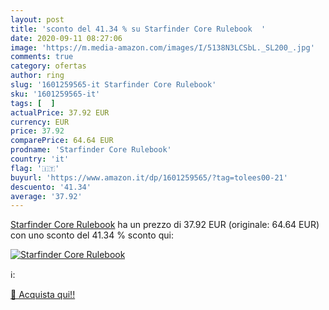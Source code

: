 ```yaml
---
layout: post
title: 'sconto del 41.34 % su Starfinder Core Rulebook  '
date: 2020-09-11 08:27:06
image: 'https://m.media-amazon.com/images/I/5138N3LCSbL._SL200_.jpg'
comments: true
category: ofertas
author: ring
slug: '1601259565-it Starfinder Core Rulebook'
sku: '1601259565-it'
tags: [  ]
actualPrice: 37.92 EUR
currency: EUR
price: 37.92
comparePrice: 64.64 EUR
prodname: 'Starfinder Core Rulebook'
country: 'it'
flag: '🇮🇹'
buyurl: 'https://www.amazon.it/dp/1601259565/?tag=tolees00-21'
descuento: '41.34'
average: '37.92'
---
```


[Starfinder Core Rulebook](https://www.amazon.it/dp/1601259565/?tag=tolees00-21) ha un prezzo di 37.92 EUR (originale: 64.64 EUR) con uno sconto del 41.34 % sconto qui:

[![Starfinder Core Rulebook](https://m.media-amazon.com/images/I/5138N3LCSbL._SL200_.jpg)](https://www.amazon.it/dp/1601259565/?tag=tolees00-21)

ℹ️:


[🛒 Acquista qui!!](https://www.amazon.it/dp/1601259565/?tag=tolees00-21)
